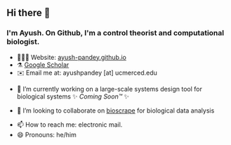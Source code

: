 ## Hi there 👋
### I'm Ayush. On Github, I'm a control theorist and computational biologist. 

* 👨🏽‍💻 Website: [ayush-pandey.github.io](https://ayush-pandey.github.io/)
* ⚗️ [Google Scholar](https://scholar.google.com/citations?user=dl98f5UAAAAJ&hl=en)
* ✉️ Email me at: ayushpandey [at] ucmerced.edu
- 🔭 I’m currently working on a large-scale systems design tool for biological systems ✨ _Coming Soon&trade;_ ✨ 
<!-- - 🌱 I’m currently learning -->
- 👯 I’m looking to collaborate on [bioscrape](https://github.com/biocircuits/bioscrape/) for biological data analysis
<!-- - 🤔 I’m looking for help with -->
<!-- - 💬 Ask me about: --> 
- 📫 How to reach me: electronic mail.
- 😄 Pronouns: he/him
<!-- - ⚡ Fun fact: --> 
<!--
<p align="center">
<img src="https://github-readme-stats-five-lyart.vercel.app/api?username=ayush9pandey&count_private=true&show_icons=true&theme=graywhite">
</p>

<p align="center">
  <img src="https://github-readme-streak-stats.herokuapp.com/?user=ayush9pandey">
</p>-->
